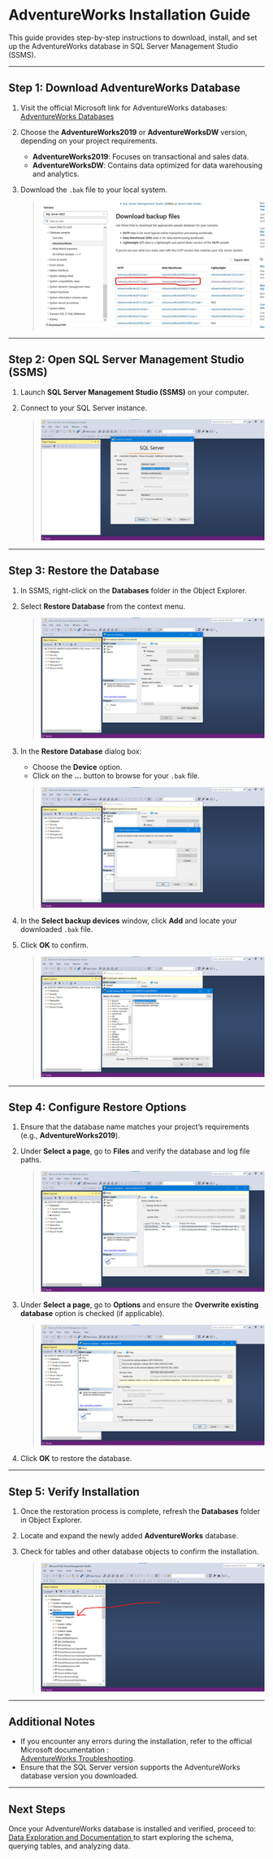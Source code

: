 # AdventureWorks Installation Guide  

This guide provides step-by-step instructions to download, install, and set up the AdventureWorks database in SQL Server Management Studio (SSMS).

---

## Step 1: Download AdventureWorks Database  

1. Visit the official Microsoft link for AdventureWorks databases:  
   [AdventureWorks Databases](https://learn.microsoft.com/en-us/sql/samples/adventureworks-install-configure)  

2. Choose the **AdventureWorks2019** or **AdventureWorksDW** version, depending on your project requirements.  
   - **AdventureWorks2019**: Focuses on transactional and sales data.  
   - **AdventureWorksDW**: Contains data optimized for data warehousing and analytics.  

3. Download the `.bak` file to your local system.  

   > ![Download AdventureWorks Database](../images/download_db_bak.png)  

---

## Step 2: Open SQL Server Management Studio (SSMS)  

1. Launch **SQL Server Management Studio (SSMS)** on your computer.  
2. Connect to your SQL Server instance.  

   > ![Connect to SQL Server](../images/ssms_connection.png)  

---

## Step 3: Restore the Database  

1. In SSMS, right-click on the **Databases** folder in the Object Explorer.  
2. Select **Restore Database** from the context menu.  

   > ![Restore Database Option](../images/restore_db_option.png)  

3. In the **Restore Database** dialog box:  
   - Choose the **Device** option.  
   - Click on the **...** button to browse for your `.bak` file.  

   > ![Restore Database Dialog](../images/restore_db_dialog.png)  

4. In the **Select backup devices** window, click **Add** and locate your downloaded `.bak` file.  
5. Click **OK** to confirm.  

   > ![Select Backup Device](../images/select_backup_device.png)  

---

## Step 4: Configure Restore Options  

1. Ensure that the database name matches your project’s requirements (e.g., **AdventureWorks2019**).  
2. Under **Select a page**, go to **Files** and verify the database and log file paths.  

   > ![Restore Files and Filegroups](../images/restore_files_page.png)  

3. Under **Select a page**, go to **Options** and ensure the **Overwrite existing database** option is checked (if applicable).  

   > ![Restore Options Page](../images/restore_options_page.png)  

4. Click **OK** to restore the database.  

---

## Step 5: Verify Installation  

1. Once the restoration process is complete, refresh the **Databases** folder in Object Explorer.  
2. Locate and expand the newly added **AdventureWorks** database.  
3. Check for tables and other database objects to confirm the installation.  

   > ![Verify Database Installation](../images/verify_database.png)  

---

## Additional Notes  

- If you encounter any errors during the installation, refer to the official Microsoft documentation :  
  [AdventureWorks Troubleshooting](https://learn.microsoft.com/en-us/sql/samples/adventureworks-install-configure).  
- Ensure that the SQL Server version supports the AdventureWorks database version you downloaded.  

---

## Next Steps

Once your AdventureWorks database is installed and verified, proceed to:
[Data Exploration and Documentation ](Documentation/TablesExploration.md) to start exploring the schema, querying tables, and analyzing data.
